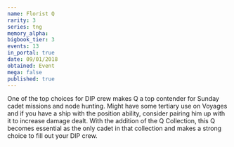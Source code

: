 ```yaml
---
name: Florist Q
rarity: 3
series: tng
memory_alpha:
bigbook_tier: 3
events: 13
in_portal: true
date: 09/01/2018
obtained: Event
mega: false
published: true
---
```


One of the top choices for DIP crew makes Q a top contender for Sunday cadet missions and node hunting. Might have some tertiary use on Voyages and if you have a ship with the position ability, consider pairing him up with it to increase damage dealt. With the addition of the Q Collection, this Q becomes essential as the only cadet in that collection and makes a strong choice to fill out your DIP crew.
